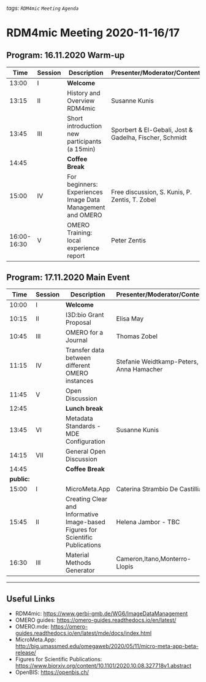 ###### tags: `RDM4mic` `Meeting` `Agenda`

# RDM4mic Meeting 2020-11-16/17

## Program: 16.11.2020 Warm-up
Time | Session | Description| Presenter/Moderator/Content
--- | --- | --- | ---
13:00 | I | **Welcome** |
13:15 | II | History and Overview RDM4mic | Susanne Kunis
13:45 | III | Short introduction new participants (a 15min) | Sporbert & El-Gebali, Jost & Gadelha, Fischer, Schmidt
14:45 |  | **Coffee Break** | 
15:00 | IV | For beginners: Experiences Image Data Management and OMERO | Free discussion, S. Kunis, P. Zentis, T. Zobel
16:00-16:30 | V | OMERO Training: local experience report | Peter Zentis


## Program: 17.11.2020 Main Event

Time | Session | Description | Presenter/Moderator/Content
--- | --- | --- | ---
10:00 | I | **Welcome** |
10:15 | II | I3D:bio Grant Proposal | Elisa May
10:45 | III | OMERO for a Journal | Thomas Zobel
11:15 | IV | Transfer data between different OMERO instances | Stefanie Weidtkamp-Peters, Anna Hamacher
11:45 | V | Open Discussion |
12:45 | | **Lunch break** |
13:45 | VI | Metadata Standards - MDE Configuration | Susanne Kunis
14:15 | VII | General Open Discussion | 
14:45 | | **Coffee Break** |
**public:** |
15:00 | I | MicroMeta.App | Caterina Strambio De Castillia
15:45 | II | Creating Clear and Informative Image-based Figures for Scientific Publications | Helena Jambor - TBC
16:30 | III | Material Methods Generator | Cameron,Itano,Monterro-Llopis

---

## Useful Links
- RDM4mic: https://www.gerbi-gmb.de/WG6/ImageDataManagement
- OMERO guides: https://omero-guides.readthedocs.io/en/latest/
- OMERO.mde: https://omero-guides.readthedocs.io/en/latest/mde/docs/index.html
- MicroMeta.App: http://big.umassmed.edu/omegaweb/2020/05/11/micro-meta-app-beta-release/
- Figures for Scientific Publications: https://www.biorxiv.org/content/10.1101/2020.10.08.327718v1.abstract
- OpenBIS: https://openbis.ch/


